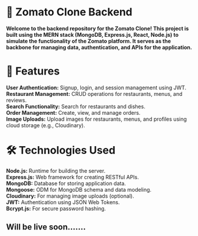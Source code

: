 # 🍴 Zomato Clone Backend

**Welcome to the backend repository for the Zomato Clone! This project is built using the MERN stack (MongoDB, Express.js, React, Node.js) to simulate the functionality of the Zomato platform. It serves as the backbone for managing data, authentication, and APIs for the application.**

# 🚀 Features
**User Authentication:** Signup, login, and session management using JWT. <br/>
**Restaurant Management:** CRUD operations for restaurants, menus, and reviews.<br/>
**Search Functionality:** Search for restaurants and dishes.<br/>
**Order Management:** Create, view, and manage orders.<br/>
**Image Uploads:** Upload images for restaurants, menus, and profiles using cloud storage (e.g., Cloudinary).<br/>

# 🛠️ Technologies Used
**Node.js:** Runtime for building the server.<br/>
**Express.js:** Web framework for creating RESTful APIs.<br/>
**MongoDB:** Database for storing application data.<br/>
**Mongoose:** ODM for MongoDB schema and data modeling.<br/>
**Cloudinary:** For managing image uploads (optional).<br/>
**JWT:** Authentication using JSON Web Tokens.<br/>
**Bcrypt.js:** For secure password hashing.<br/>

## Will be live soon.......

